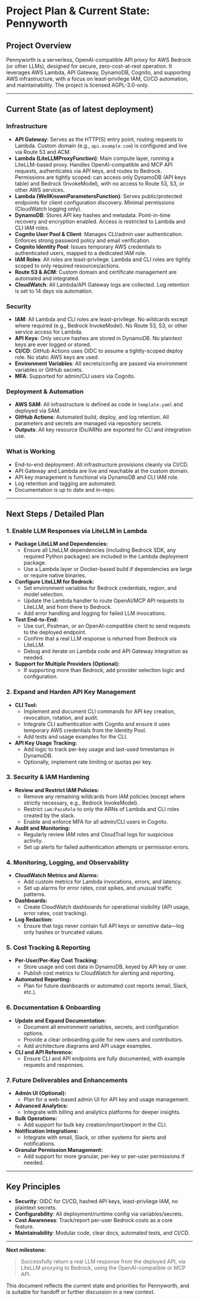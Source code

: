# Project Plan & Current State: Pennyworth

## Project Overview
Pennyworth is a serverless, OpenAI-compatible API proxy for AWS Bedrock (or other LLMs), designed for secure, zero-cost-at-rest operation. It leverages AWS Lambda, API Gateway, DynamoDB, Cognito, and supporting AWS infrastructure, with a focus on least-privilege IAM, CI/CD automation, and maintainability. The project is licensed AGPL-3.0-only.

---

## Current State (as of latest deployment)

### Infrastructure
- **API Gateway**: Serves as the HTTP(S) entry point, routing requests to Lambda. Custom domain (e.g., `api.example.com`) is configured and live via Route 53 and ACM.
- **Lambda (LiteLLMProxyFunction)**: Main compute layer, running a LiteLLM-based proxy. Handles OpenAI-compatible and MCP API requests, authenticates via API keys, and routes to Bedrock. Permissions are tightly scoped: can access only DynamoDB (API keys table) and Bedrock (InvokeModel), with no access to Route 53, S3, or other AWS services.
- **Lambda (WellKnownParametersFunction)**: Serves public/protected endpoints for client configuration discovery. Minimal permissions (CloudWatch logging only).
- **DynamoDB**: Stores API key hashes and metadata. Point-in-time recovery and encryption enabled. Access is restricted to Lambda and CLI IAM roles.
- **Cognito User Pool & Client**: Manages CLI/admin user authentication. Enforces strong password policy and email verification.
- **Cognito Identity Pool**: Issues temporary AWS credentials to authenticated users, mapped to a dedicated IAM role.
- **IAM Roles**: All roles are least-privilege. Lambda and CLI roles are tightly scoped to only required resources/actions.
- **Route 53 & ACM**: Custom domain and certificate management are automated and integrated.
- **CloudWatch**: All Lambda/API Gateway logs are collected. Log retention is set to 14 days via automation.

### Security
- **IAM**: All Lambda and CLI roles are least-privilege. No wildcards except where required (e.g., Bedrock InvokeModel). No Route 53, S3, or other service access for Lambda.
- **API Keys**: Only secure hashes are stored in DynamoDB. No plaintext keys are ever logged or stored.
- **CI/CD**: GitHub Actions uses OIDC to assume a tightly-scoped deploy role. No static AWS keys are used.
- **Environment Variables**: All secrets/config are passed via environment variables or GitHub secrets.
- **MFA**: Supported for admin/CLI users via Cognito.

### Deployment & Automation
- **AWS SAM**: All infrastructure is defined as code in `template.yaml` and deployed via SAM.
- **GitHub Actions**: Automated build, deploy, and log retention. All parameters and secrets are managed via repository secrets.
- **Outputs**: All key resource IDs/ARNs are exported for CLI and integration use.

### What is Working
- End-to-end deployment: All infrastructure provisions cleanly via CI/CD.
- API Gateway and Lambda are live and reachable at the custom domain.
- API key management is functional via DynamoDB and CLI IAM role.
- Log retention and tagging are automated.
- Documentation is up to date and in-repo.

---

## Next Steps / Detailed Plan

### 1. **Enable LLM Responses via LiteLLM in Lambda**
- **Package LiteLLM and Dependencies:**
  - Ensure all LiteLLM dependencies (including Bedrock SDK, any required Python packages) are included in the Lambda deployment package.
  - Use a Lambda layer or Docker-based build if dependencies are large or require native binaries.
- **Configure LiteLLM for Bedrock:**
  - Set environment variables for Bedrock credentials, region, and model selection.
  - Update the Lambda handler to route OpenAI/MCP API requests to LiteLLM, and from there to Bedrock.
  - Add error handling and logging for failed LLM invocations.
- **Test End-to-End:**
  - Use curl, Postman, or an OpenAI-compatible client to send requests to the deployed endpoint.
  - Confirm that a real LLM response is returned from Bedrock via LiteLLM.
  - Debug and iterate on Lambda code and API Gateway integration as needed.
- **Support for Multiple Providers (Optional):**
  - If supporting more than Bedrock, add provider selection logic and configuration.

### 2. **Expand and Harden API Key Management**
- **CLI Tool:**
  - Implement and document CLI commands for API key creation, revocation, rotation, and audit.
  - Integrate CLI authentication with Cognito and ensure it uses temporary AWS credentials from the Identity Pool.
  - Add tests and usage examples for the CLI.
- **API Key Usage Tracking:**
  - Add logic to track per-key usage and last-used timestamps in DynamoDB.
  - Optionally, implement rate limiting or quotas per key.

### 3. **Security & IAM Hardening**
- **Review and Restrict IAM Policies:**
  - Remove any remaining wildcards from IAM policies (except where strictly necessary, e.g., Bedrock InvokeModel).
  - Restrict `iam:PassRole` to only the ARNs of Lambda and CLI roles created by the stack.
  - Enable and enforce MFA for all admin/CLI users in Cognito.
- **Audit and Monitoring:**
  - Regularly review IAM roles and CloudTrail logs for suspicious activity.
  - Set up alerts for failed authentication attempts or permission errors.

### 4. **Monitoring, Logging, and Observability**
- **CloudWatch Metrics and Alarms:**
  - Add custom metrics for Lambda invocations, errors, and latency.
  - Set up alarms for error rates, cost spikes, and unusual traffic patterns.
- **Dashboards:**
  - Create CloudWatch dashboards for operational visibility (API usage, error rates, cost tracking).
- **Log Redaction:**
  - Ensure that logs never contain full API keys or sensitive data—log only hashes or truncated values.

### 5. **Cost Tracking & Reporting**
- **Per-User/Per-Key Cost Tracking:**
  - Store usage and cost data in DynamoDB, keyed by API key or user.
  - Publish cost metrics to CloudWatch for alerting and reporting.
- **Automated Reporting:**
  - Plan for future dashboards or automated cost reports (email, Slack, etc.).

### 6. **Documentation & Onboarding**
- **Update and Expand Documentation:**
  - Document all environment variables, secrets, and configuration options.
  - Provide a clear onboarding guide for new users and contributors.
  - Add architecture diagrams and API usage examples.
- **CLI and API Reference:**
  - Ensure CLI and API endpoints are fully documented, with example requests and responses.

### 7. **Future Deliverables and Enhancements**
- **Admin UI (Optional):**
  - Plan for a web-based admin UI for API key and usage management.
- **Advanced Analytics:**
  - Integrate with billing and analytics platforms for deeper insights.
- **Bulk Operations:**
  - Add support for bulk key creation/import/export in the CLI.
- **Notification Integrations:**
  - Integrate with email, Slack, or other systems for alerts and notifications.
- **Granular Permission Management:**
  - Add support for more granular, per-key or per-user permissions if needed.

---

## Key Principles
- **Security**: OIDC for CI/CD, hashed API keys, least-privilege IAM, no plaintext secrets.
- **Configurability**: All deployment/runtime config via variables/secrets.
- **Cost Awareness**: Track/report per-user Bedrock costs as a core feature.
- **Maintainability**: Modular code, clear docs, automated tests, and CI/CD.

---

**Next milestone:**
> Successfully return a real LLM response from the deployed API, via LiteLLM proxying to Bedrock, using the OpenAI-compatible or MCP API.

This document reflects the current state and priorities for Pennyworth, and is suitable for handoff or further discussion in a new context. 